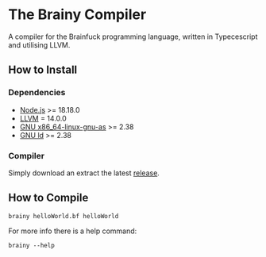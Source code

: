 # The Brainy Compiler

A compiler for the Brainfuck programming language, written in Typecescript and utilising LLVM.

## How to Install

### Dependencies

- [Node.js](https://nodejs.org/) >= 18.18.0
- [LLVM](https://llvm.org/) = 14.0.0
- [GNU x86_64-linux-gnu-as](https://www.gnu.org/software/binutils/) >= 2.38
- [GNU ld](https://www.gnu.org/software/binutils/) >= 2.38

### Compiler

Simply download an extract the latest [release](https://github.com/BenediktMagnus/Brainy/releases).

## How to Compile

```
brainy helloWorld.bf helloWorld
```

For more info there is a help command:
```
brainy --help
```

